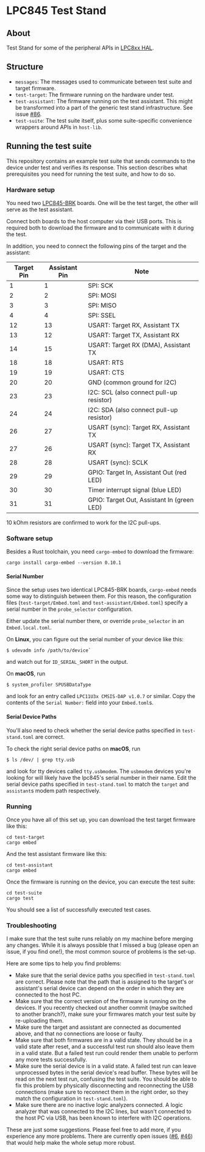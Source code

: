 # LPC845 Test Stand

## About

Test Stand for some of the peripheral APIs in [LPC8xx HAL].


## Structure

- `messages`: The messages used to communicate between test suite and target firmware.
- `test-target`: The firmware running on the hardware under test.
- `test-assistant`: The firmware running on the test assistant. This might be transformed into a part of the generic test stand infrastructure. See issue [#86](https://github.com/braun-embedded/lpc845-test-stand/issues/86).
- `test-suite`: The test suite itself, plus some suite-specific convenience wrappers around APIs in `host-lib`.


## Running the test suite

This repository contains an example test suite that sends commands to the device under test and verifies its response. This section describes what prerequisites you need for running the test suite, and how to do so.

### Hardware setup

You need two [LPC845-BRK] boards. One will be the test target, the other will serve as the test assistant.

Connect both boards to the host computer via their USB ports. This is required both to download the firmware and to communicate with it during the test.

In addition, you need to connect the following pins of the target and the assistant:

| Target Pin | Assistant Pin | Note                                       |
| ---------- | ------------- | ------------------------------------------ |
|          1 |             1 | SPI: SCK                                   |
|          2 |             2 | SPI: MOSI                                  |
|          3 |             3 | SPI: MISO                                  |
|          4 |             4 | SPI: SSEL                                  |
|         12 |            13 | USART: Target RX, Assistant TX             |
|         13 |            12 | USART: Target TX, Assistant RX             |
|         14 |            15 | USART: Target RX (DMA), Assistant TX       |
|         18 |            18 | USART: RTS                                 |
|         19 |            19 | USART: CTS                                 |
|         20 |            20 | GND (common ground for I2C)                |
|         23 |            23 | I2C: SCL (also connect pull-up resistor)   |
|         24 |            24 | I2C: SDA (also connect pull-up resistor)   |
|         26 |            27 | USART (sync): Target RX, Assistant TX      |
|         27 |            26 | USART (sync): Target TX, Assistant RX      |
|         28 |            28 | USART (sync): SCLK                         |
|         29 |            29 | GPIO: Target In, Assistant Out (red LED)   |
|         30 |            30 | Timer interrupt signal (blue LED)          |
|         31 |            31 | GPIO: Target Out, Assistant In (green LED) |

10 kOhm resistors are confirmed to work for the I2C pull-ups.

### Software setup

Besides a Rust toolchain, you need `cargo-embed` to download the firmware:
```
cargo install cargo-embed --version 0.10.1
```

#### Serial Number

Since the setup uses two identical LPC845-BRK boards, `cargo-embed` needs some way to distinguish between them. For this reason, the configuration files (`test-target/Embed.toml` and `test-assistant/Embed.toml`) specify a serial number in the `probe_selector` configuration.

Either update the serial number there, or override `probe_selector` in an `Embed.local.toml`.

On **Linux**, you can figure out the serial number of your device like this:
```console
$ udevadm info /path/to/device`
```
and watch out for `ID_SERIAL_SHORT` in the output.

On **macOS**, run
```console
$ system_profiler SPUSBDataType
```
and look for an entry called `LPC11U3x CMSIS-DAP v1.0.7` or similar. Copy the contents of the `Serial Number:` field into your `Embed.toml`s.

#### Serial Device Paths

You'll also need to check whether the serial device paths specified in `test-stand.toml` are correct.

To check the right serial device paths on **macOS**, run
```console
$ ls /dev/ | grep tty.usb
```
and look for tty devices called `tty.usbmodem`. The `usbmodem` devices you're looking for will likely have the lpc845's serial number in their name. Edit the serial device paths specified in `test-stand.toml` to match the `target` and `assistant`s modem path respectively.

### Running

Once you have all of this set up, you can download the test target firmware like this:

```
cd test-target
cargo embed
```

And the test assistant firmware like this:

```
cd test-assistant
cargo embed
```

Once the firmware is running on the device, you can execute the test suite:

```
cd test-suite
cargo test
```

You should see a list of successfully executed test cases.

### Troubleshooting

I make sure that the test suite runs reliably on my machine before merging any changes. While it is always possible that I missed a bug (please open an issue, if you find one!), the most common source of problems is the set-up.

Here are some tips to help you find problems:

- Make sure that the serial device paths you specified in `test-stand.toml` are correct. Please note that the path that is assigned to the target's or assistant's serial device can depend on the order in which they are connected to the host PC.
- Make sure that the correct version of the firmware is running on the devices. If you recently checked out another commit (maybe switched to another branch?), make sure your firmwares match your test suite by re-uploading them.
- Make sure the target and assistant are connected as documented above, and that no connections are loose or faulty.
- Make sure that both firmwares are in a valid state. They should be in a valid state after reset, and a successful test run should also leave them in a valid state. But a failed test run could render them unable to perform any more tests successfully.
- Make sure the serial device is in a valid state. A failed test run can leave unprocessed bytes in the serial device's read buffer. These bytes will be read on the next test run, confusing the test suite. You should be able to fix this problem by physically disconnecting and reconnecting the USB connections (make sure to reconnect them in the right order, so they match the configuration in `test-stand.toml`).
- Make sure there are no inactive logic analyzers connected. A logic analyzer that was connected to the I2C lines, but wasn't connected to the host PC via USB, has been known to interfere with I2C operations.

These are just some suggestions. Please feel free to add more, if you experience any more problems. There are currently open issues ([#6], [#46]) that would help make the whole setup more robust.

[LPC8xx HAL]: https://github.com/lpc-rs/lpc8xx-hal
[LPC845-BRK]: https://www.nxp.com/products/processors-and-microcontrollers/arm-microcontrollers/general-purpose-mcus/lpc800-cortex-m0-plus-/lpc845-breakout-board-for-lpc84x-family-mcus:LPC845-BRK
[xPack binaries]: https://github.com/xpack-dev-tools/openocd-xpack/releases/
[arm-none-eabi-gdb]: https://developer.arm.com/tools-and-software/open-source-software/developer-tools/gnu-toolchain/gnu-rm/downloads
[#6]: https://github.com/braun-embedded/lpc845-test-stand/issues/6
[#46]: https://github.com/braun-embedded/lpc845-test-stand/issues/46

